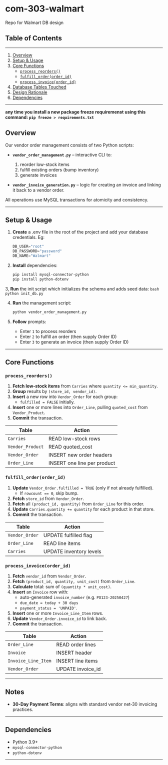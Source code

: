 # com-303-walmart
Repo for Walmart DB design

## Table of Contents
---
1. [Overview](#overview)
2. [Setup & Usage](#setup--usage)
3. [Core Functions](#core-functions)
   - [`process_reorders()`](#process_reorders)
   - [`fulfill_order(order_id)`](#fulfill_orderorder_id)
   - [`process_invoice(order_id)`](#process_invoiceorder_id)
4. [Database Tables Touched](#database-tables-touched)
5. [Design Rationale](#design-rationale)
6. [Dependencies](#dependencies)
---
**any time you install a new package freeze requiremenst using this command: `pip freeze > requirements.txt`**

## Overview

Our vendor order management consists of two Python scripts:

- **`vendor_order_management.py`** – interactive CLI to:
  1. reorder low-stock items
  2. fulfill existing orders (bump inventory)
  3. generate invoices

- **`vendor_invoice_generation.py`** – logic for creating an invoice and linking it back to a vendor order.

All operations use MySQL transactions for atomicity and consistency.

---

## Setup & Usage

1. **Create** a .env file in the root of the project and add your database credentials. Eg:
    ```python
    DB_USER="root"
    DB_PASSWORD="password"
    DB_NAME="Walmart"
    ```
    
2. **Install** dependencies:
   ```bash
   pip install mysql-connector-python
   pip install python-dotenv
   ```

3, **Run** the init script which initializes the schema and adds seed data:
    ```bash
    python init_db.py
    ```

4. **Run** the management script:
   ```bash
   python vendor_order_management.py
   ```

5. **Follow** prompts:
   - Enter `1` to process reorders
   - Enter `2` to fulfill an order (then supply Order ID)
   - Enter `3` to generate an invoice (then supply Order ID)

---

## Core Functions

### `process_reorders()`

1. **Fetch low‐stock items** from `Carries` where `quantity <= min_quantity`.
2. **Group** results by `(store_id, vendor_id)`.
3. **Insert** a new row into `Vendor_Order` for each group:
   - `fulfilled = FALSE` initially.
4. **Insert** one or more lines into `Order_Line`, pulling `quoted_cost` from `Vendor_Product`.
5. **Commit** the transaction.

| Table | Action |
|-------|--------|
| `Carries` | READ low-stock rows |
| `Vendor_Product` | READ quoted_cost |
| `Vendor_Order` | INSERT new order headers |
| `Order_Line` | INSERT one line per product |

### `fulfill_order(order_id)`

1. **Update** `Vendor_Order.fulfilled = TRUE` (only if not already fulfilled).
   - If `rowcount == 0`, skip bump.
2. **Fetch** `store_id` from `Vendor_Order`.
3. **Fetch** all `(product_id, quantity)` from `Order_Line` for this order.
4. **Update** `Carries.quantity += quantity` for each product in that store.
5. **Commit** the transaction.

| Table | Action |
|-------|--------|
| `Vendor_Order` | UPDATE fulfilled flag |
| `Order_Line` | READ line items |
| `Carries` | UPDATE inventory levels |

### `process_invoice(order_id)`

1. **Fetch** `vendor_id` from `Vendor_Order`.
2. **Fetch** `(product_id, quantity, unit_cost)` from `Order_Line`.
3. **Calculate** total: sum of `(quantity * unit_cost)`.
4. **Insert** an `Invoice` row with:
   - auto-generated `invoice_number` (e.g. `PO123-20250427`)
   - `due_date = today + 30 days`
   - `payment_status = 'UNPAID'`.
5. **Insert** one or more `Invoice_Line_Item` rows.
6. **Update** `Vendor_Order.invoice_id` to link back.
7. **Commit** the transaction.

| Table | Action |
|-------|--------|
| `Order_Line` | READ order lines |
| `Invoice` | INSERT header |
| `Invoice_Line_Item` | INSERT line items |
| `Vendor_Order` | UPDATE invoice_id |

---

## Notes 
- **30‑Day Payment Terms**: aligns with standard vendor net‑30 invoicing practices.

---

## Dependencies

- Python 3.9+
- `mysql-connector-python`
- `python-dotenv`

---
